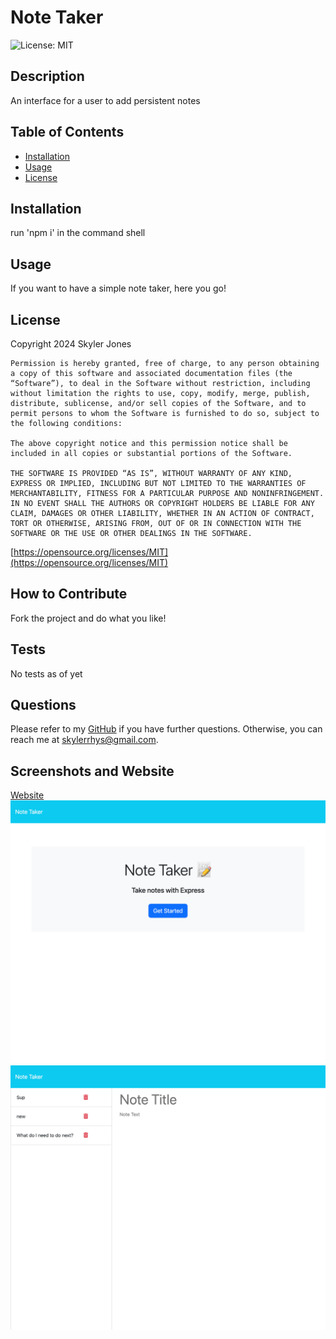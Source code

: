 # Note Taker

![License: MIT](https://img.shields.io/badge/License-MIT-yellow.svg)

## Description

An interface for a user to add persistent notes

## Table of Contents

- [Installation](#installation)
- [Usage](#usage)
- [License](#license)

## Installation

run 'npm i' in the command shell

## Usage

If you want to have a simple note taker, here you go!

## License

Copyright 2024 Skyler Jones

    Permission is hereby granted, free of charge, to any person obtaining a copy of this software and associated documentation files (the “Software”), to deal in the Software without restriction, including without limitation the rights to use, copy, modify, merge, publish, distribute, sublicense, and/or sell copies of the Software, and to permit persons to whom the Software is furnished to do so, subject to the following conditions:
    
    The above copyright notice and this permission notice shall be included in all copies or substantial portions of the Software.
    
    THE SOFTWARE IS PROVIDED “AS IS”, WITHOUT WARRANTY OF ANY KIND, EXPRESS OR IMPLIED, INCLUDING BUT NOT LIMITED TO THE WARRANTIES OF MERCHANTABILITY, FITNESS FOR A PARTICULAR PURPOSE AND NONINFRINGEMENT. IN NO EVENT SHALL THE AUTHORS OR COPYRIGHT HOLDERS BE LIABLE FOR ANY CLAIM, DAMAGES OR OTHER LIABILITY, WHETHER IN AN ACTION OF CONTRACT, TORT OR OTHERWISE, ARISING FROM, OUT OF OR IN CONNECTION WITH THE SOFTWARE OR THE USE OR OTHER DEALINGS IN THE SOFTWARE.

[https://opensource.org/licenses/MIT](https://opensource.org/licenses/MIT)

## How to Contribute

Fork the project and do what you like!

## Tests

No tests as of yet

## Questions

Please refer to my [GitHub](https://github.com/SkylerRhys) if you have further questions.
Otherwise, you can reach me at skylerrhys@gmail.com.

## Screenshots and Website

[Website](https://note-taker-02ky.onrender.com)
![homepage](./assets/NotesHomePage.png)
![note taker](./assets/NotesPage.png)
